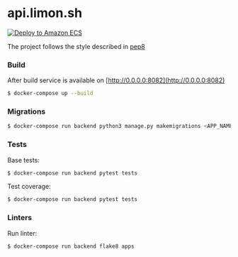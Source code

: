 # api.limon.sh

[![Deploy to Amazon ECS](https://github.com/limon-sh/api.limon.sh/actions/workflows/aws.yml/badge.svg)](https://github.com/limon-sh/api.limon.sh/actions/workflows/aws.yml)

The project follows the style described in [pep8](https://www.python.org/dev/peps/pep-0008/)

### Build

After build service is available on [http://0.0.0.0:8082](http://0.0.0.0:8082)

```bash
$ docker-compose up --build
```

### Migrations

```bash
$ docker-compose run backend python3 manage.py makemigrations <APP_NAME>
```

### Tests

Base tests:

```bash
$ docker-compose run backend pytest tests
```

Test coverage:

```bash
$ docker-compose run backend pytest tests
```


### Linters

Run linter:

```bash
$ docker-compose run backend flake8 apps
```
